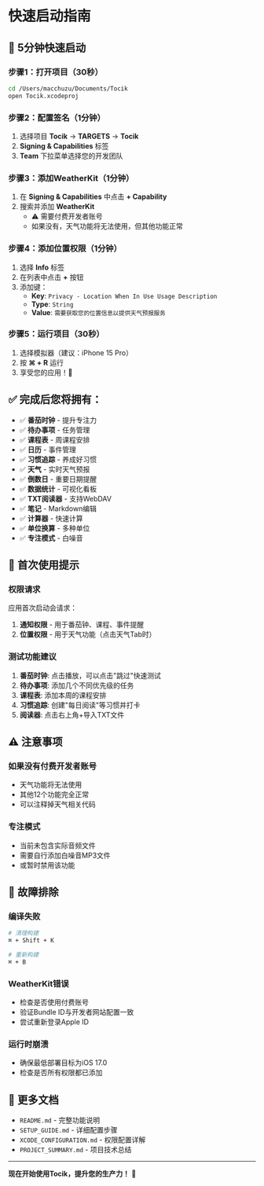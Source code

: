 # 快速启动指南

## 🚀 5分钟快速启动

### 步骤1：打开项目（30秒）
```bash
cd /Users/macchuzu/Documents/Tocik
open Tocik.xcodeproj
```

### 步骤2：配置签名（1分钟）
1. 选择项目 **Tocik** → **TARGETS** → **Tocik**
2. **Signing & Capabilities** 标签
3. **Team** 下拉菜单选择您的开发团队

### 步骤3：添加WeatherKit（1分钟）
1. 在 **Signing & Capabilities** 中点击 **+ Capability**
2. 搜索并添加 **WeatherKit**
   - ⚠️ 需要付费开发者账号
   - 如果没有，天气功能将无法使用，但其他功能正常

### 步骤4：添加位置权限（1分钟）
1. 选择 **Info** 标签
2. 在列表中点击 **+** 按钮
3. 添加键：
   - **Key**: `Privacy - Location When In Use Usage Description`
   - **Type**: `String`
   - **Value**: `需要获取您的位置信息以提供天气预报服务`

### 步骤5：运行项目（30秒）
1. 选择模拟器（建议：iPhone 15 Pro）
2. 按 **⌘ + R** 运行
3. 享受您的应用！🎉

## ✅ 完成后您将拥有：

- ✅ **番茄时钟** - 提升专注力
- ✅ **待办事项** - 任务管理
- ✅ **课程表** - 周课程安排
- ✅ **日历** - 事件管理
- ✅ **习惯追踪** - 养成好习惯
- ✅ **天气** - 实时天气预报
- ✅ **倒数日** - 重要日期提醒
- ✅ **数据统计** - 可视化看板
- ✅ **TXT阅读器** - 支持WebDAV
- ✅ **笔记** - Markdown编辑
- ✅ **计算器** - 快速计算
- ✅ **单位换算** - 多种单位
- ✅ **专注模式** - 白噪音

## 📱 首次使用提示

### 权限请求
应用首次启动会请求：
1. **通知权限** - 用于番茄钟、课程、事件提醒
2. **位置权限** - 用于天气功能（点击天气Tab时）

### 测试功能建议
1. **番茄时钟**: 点击播放，可以点击"跳过"快速测试
2. **待办事项**: 添加几个不同优先级的任务
3. **课程表**: 添加本周的课程安排
4. **习惯追踪**: 创建"每日阅读"等习惯并打卡
5. **阅读器**: 点击右上角+导入TXT文件

## ⚠️ 注意事项

### 如果没有付费开发者账号
- 天气功能将无法使用
- 其他12个功能完全正常
- 可以注释掉天气相关代码

### 专注模式
- 当前未包含实际音频文件
- 需要自行添加白噪音MP3文件
- 或暂时禁用该功能

## 🔧 故障排除

### 编译失败
```bash
# 清理构建
⌘ + Shift + K

# 重新构建
⌘ + B
```

### WeatherKit错误
- 检查是否使用付费账号
- 验证Bundle ID与开发者网站配置一致
- 尝试重新登录Apple ID

### 运行时崩溃
- 确保最低部署目标为iOS 17.0
- 检查是否所有权限都已添加

## 📖 更多文档

- `README.md` - 完整功能说明
- `SETUP_GUIDE.md` - 详细配置步骤
- `XCODE_CONFIGURATION.md` - 权限配置详解
- `PROJECT_SUMMARY.md` - 项目技术总结

---

**现在开始使用Tocik，提升您的生产力！** 🚀

